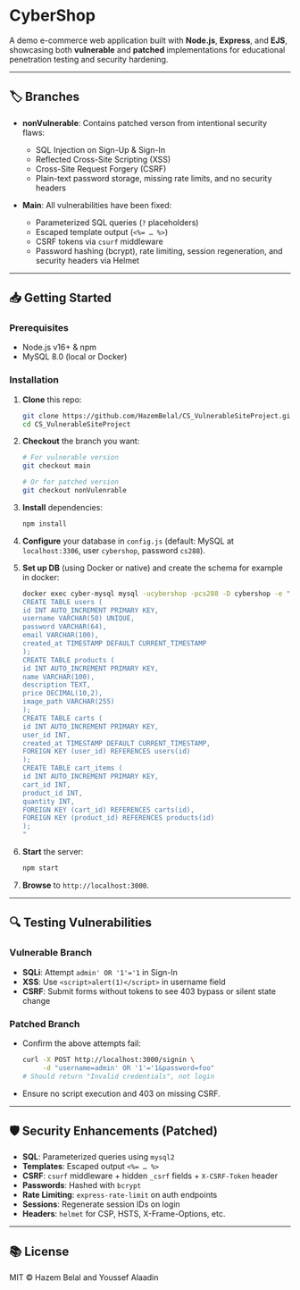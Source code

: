# CyberShop

A demo e-commerce web application built with **Node.js**, **Express**, and **EJS**, showcasing both **vulnerable** and **patched** implementations for educational penetration testing and security hardening.

---

## 🏷️ Branches

* **nonVulnerable**: Contains patched verson from intentional security flaws:

  * SQL Injection on Sign-Up & Sign-In
  * Reflected Cross-Site Scripting (XSS)
  * Cross-Site Request Forgery (CSRF)
  * Plain-text password storage, missing rate limits, and no security headers

* **Main**: All vulnerabilities have been fixed:

  * Parameterized SQL queries (`?` placeholders)
  * Escaped template output (`<%= … %>`)
  * CSRF tokens via `csurf` middleware
  * Password hashing (bcrypt), rate limiting, session regeneration, and security headers via Helmet

---

## 📥 Getting Started

### Prerequisites

* Node.js v16+ & npm
* MySQL 8.0 (local or Docker)

### Installation

1. **Clone** this repo:

   ```bash
   git clone https://github.com/HazemBelal/CS_VulnerableSiteProject.git
   cd CS_VulnerableSiteProject
   ```

2. **Checkout** the branch you want:

   ```bash
   # For vulnerable version
   git checkout main

   # Or for patched version
   git checkout nonVulenrable
   ```

3. **Install** dependencies:

   ```bash
   npm install
   ```

4. **Configure** your database in `config.js` (default: MySQL at `localhost:3306`, user `cybershop`, password `cs288`).

5. **Set up DB** (using Docker or native) and create the schema for example in docker:
   ```bash
   docker exec cyber-mysql mysql -ucybershop -pcs288 -D cybershop -e "
   CREATE TABLE users (
   id INT AUTO_INCREMENT PRIMARY KEY,
   username VARCHAR(50) UNIQUE,
   password VARCHAR(64),
   email VARCHAR(100),
   created_at TIMESTAMP DEFAULT CURRENT_TIMESTAMP
   );
   CREATE TABLE products (
   id INT AUTO_INCREMENT PRIMARY KEY,
   name VARCHAR(100),
   description TEXT,
   price DECIMAL(10,2),
   image_path VARCHAR(255)
   );
   CREATE TABLE carts (
   id INT AUTO_INCREMENT PRIMARY KEY,
   user_id INT,
   created_at TIMESTAMP DEFAULT CURRENT_TIMESTAMP,
   FOREIGN KEY (user_id) REFERENCES users(id)
   );
   CREATE TABLE cart_items (
   id INT AUTO_INCREMENT PRIMARY KEY,
   cart_id INT,
   product_id INT,
   quantity INT,
   FOREIGN KEY (cart_id) REFERENCES carts(id),
   FOREIGN KEY (product_id) REFERENCES products(id)
   );
   "

   ```

6. **Start** the server:

   ```bash
   npm start
   ```

7. **Browse** to `http://localhost:3000`.

---

## 🔍 Testing Vulnerabilities

### Vulnerable Branch

* **SQLi**: Attempt `admin' OR '1'='1` in Sign-In
* **XSS**: Use `<script>alert(1)</script>` in username field
* **CSRF**: Submit forms without tokens to see 403 bypass or silent state change

### Patched Branch

* Confirm the above attempts fail:

  ```bash
  curl -X POST http://localhost:3000/signin \
       -d "username=admin' OR '1'='1&password=foo"
  # Should return "Invalid credentials", not login
  ```
* Ensure no script execution and 403 on missing CSRF.

---

## 🛡️ Security Enhancements (Patched)

* **SQL**: Parameterized queries using `mysql2`
* **Templates**: Escaped output `<%= … %>`
* **CSRF**: `csurf` middleware + hidden `_csrf` fields + `X-CSRF-Token` header
* **Passwords**: Hashed with `bcrypt`
* **Rate Limiting**: `express-rate-limit` on auth endpoints
* **Sessions**: Regenerate session IDs on login
* **Headers**: `helmet` for CSP, HSTS, X-Frame-Options, etc.

---

## 📚 License

MIT © Hazem Belal and Youssef Alaadin

